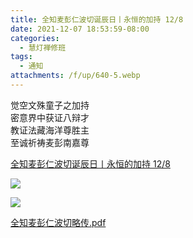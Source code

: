 ```yaml
---
title: 全知麦彭仁波切诞辰日丨永恒的加持 12/8
date: 2021-12-07 18:53:59-08:00
categories:
  - 慧灯禅修班
tags:
  - 通知
attachments: /f/up/640-5.webp
---
```

觉空文殊童子之加持  
密意界中获证八辩才  
教证法藏海洋尊胜主  
至诚祈祷麦彭南嘉尊  

[全知麦彭仁波切诞辰日丨永恒的加持 12/8](https://mp.weixin.qq.com/s/2WosNxZ3bK40_YfGL_WY3w)

![](https://s3.ap-northeast-1.wasabisys.com/hdcx/hdv/f/up/640-4.webp)

![](https://s3.ap-northeast-1.wasabisys.com/hdcx/hdv/f/up/640-5.webp)

[全知麦彭仁波切略传.pdf](https://s3.ap-northeast-1.wasabisys.com/hdcx/hdv/f/up/%E5%85%A8%E7%9F%A5%E9%BA%A6%E5%BD%AD%E4%BB%81%E6%B3%A2%E5%88%87%E7%95%A5%E4%BC%A0.pdf)